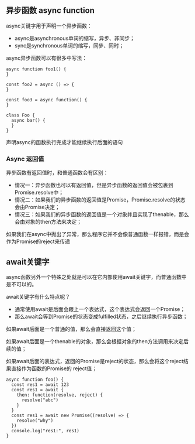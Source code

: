 ## 异步函数 async function

async关键字用于声明一个异步函数：

- async是asynchronous单词的缩写，异步、非同步； 
- sync是synchronous单词的缩写，同步、同时；

async异步函数可以有很多中写法：

```
async function foo1() {
}

const foo2 = async () => {
}

const foo3 = async function() {
}

class Foo {
  async bar() {
  }
}
```

声明async的函数执行完成才能继续执行后面的语句

### Async 返回值

异步函数有返回值时，和普通函数会有区别：

- 情况一：异步函数也可以有返回值，但是异步函数的返回值会被包裹到Promise.resolve中； 
- 情况二：如果我们的异步函数的返回值是Promise，Promise.resolve的状态会由Promise决定； 
- 情况三：如果我们的异步函数的返回值是一个对象并且实现了thenable，那么会由对象的then方法来决定；

如果我们在async中抛出了异常，那么程序它并不会像普通函数一样报错，而是会作为Promise的reject来传递

## await关键字

async函数另外一个特殊之处就是可以在它内部使用await关键字，而普通函数中是不可以的。 

await关键字有什么特点呢？

- 通常使用await是后面会跟上一个表达式，这个表达式会返回一个Promise； 
- 那么await会等到Promise的状态变成fulfilled状态，之后继续执行异步函数；

如果await后面是一个普通的值，那么会直接返回这个值； 

如果await后面是一个thenable的对象，那么会根据对象的then方法调用来决定后续的值； 

如果await后面的表达式，返回的Promise是reject的状态，那么会将这个reject结果直接作为函数的Promise的 reject值；

```
async function foo() {
  const res1 = await 123
  const res1 = await {
    then: function(resolve, reject) {
      resolve("abc")
    }
  }
  const res1 = await new Promise((resolve) => {
    resolve("why")
  })
  console.log("res1:", res1)
}
```

